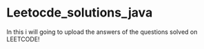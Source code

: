 # Leetocde_solutions_java
In this i will going to upload the answers of the questions solved on LEETCODE!
